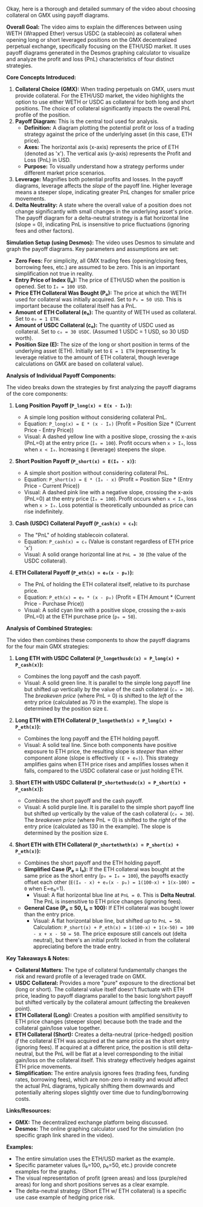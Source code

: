 Okay, here is a thorough and detailed summary of the video about choosing collateral on GMX using payoff diagrams.

**Overall Goal:**
The video aims to explain the differences between using WETH (Wrapped Ether) versus USDC (a stablecoin) as collateral when opening long or short leveraged positions on the GMX decentralized perpetual exchange, specifically focusing on the ETH/USD market. It uses payoff diagrams generated in the Desmos graphing calculator to visualize and analyze the profit and loss (PnL) characteristics of four distinct strategies.

**Core Concepts Introduced:**

1.  **Collateral Choice (GMX):** When trading perpetuals on GMX, users must provide collateral. For the ETH/USD market, the video highlights the option to use either WETH or USDC as collateral for both long and short positions. The choice of collateral significantly impacts the overall PnL profile of the position.
2.  **Payoff Diagram:** This is the central tool used for analysis.
    *   **Definition:** A diagram plotting the potential profit or loss of a trading strategy against the price of the underlying asset (in this case, ETH price).
    *   **Axes:** The horizontal axis (x-axis) represents the price of ETH (denoted as 'x'). The vertical axis (y-axis) represents the Profit and Loss (PnL) in USD.
    *   **Purpose:** To visually understand how a strategy performs under different market price scenarios.
3.  **Leverage:** Magnifies both potential profits and losses. In the payoff diagrams, leverage affects the *slope* of the payoff line. Higher leverage means a steeper slope, indicating greater PnL changes for smaller price movements.
4.  **Delta Neutrality:** A state where the overall value of a position does not change significantly with small changes in the underlying asset's price. The payoff diagram for a delta-neutral strategy is a flat horizontal line (slope = 0), indicating PnL is insensitive to price fluctuations (ignoring fees and other factors).

**Simulation Setup (using Desmos):**
The video uses Desmos to simulate and graph the payoff diagrams. Key parameters and assumptions are set:

*   **Zero Fees:** For simplicity, all GMX trading fees (opening/closing fees, borrowing fees, etc.) are assumed to be zero. This is an important simplification not true in reality.
*   **Entry Price of Index (I₀):** The price of ETH/USD when the position is opened. Set to `I₀ = 100 USD`.
*   **Price ETH Collateral Was Bought (P₀):** The price at which the WETH used for collateral was initially acquired. Set to `P₀ = 50 USD`. This is important because the collateral itself has a PnL.
*   **Amount of ETH Collateral (e₀):** The quantity of WETH used as collateral. Set to `e₀ = 1 ETH`.
*   **Amount of USDC Collateral (c₀):** The quantity of USDC used as collateral. Set to `c₀ = 30 USDC`. (Assumed 1 USDC = 1 USD, so 30 USD worth).
*   **Position Size (E):** The size of the long or short position in terms of the underlying asset (ETH). Initially set to `E = 1 ETH` (representing 1x leverage relative to the amount of ETH collateral, though leverage calculations on GMX are based on collateral value).

**Analysis of Individual Payoff Components:**

The video breaks down the strategies by first analyzing the payoff diagrams of the core components:

1.  **Long Position Payoff (`P_long(x) = E(x - I₀)`):**
    *   A simple long position without considering collateral PnL.
    *   Equation: `P_long(x) = E * (x - I₀)` (Profit = Position Size * (Current Price - Entry Price))
    *   Visual: A dashed yellow line with a positive slope, crossing the x-axis (PnL=0) at the entry price (`I₀ = 100`). Profit occurs when `x > I₀`, loss when `x < I₀`. Increasing `E` (leverage) steepens the slope.

2.  **Short Position Payoff (`P_short(x) = E(I₀ - x)`):**
    *   A simple short position without considering collateral PnL.
    *   Equation: `P_short(x) = E * (I₀ - x)` (Profit = Position Size * (Entry Price - Current Price))
    *   Visual: A dashed pink line with a negative slope, crossing the x-axis (PnL=0) at the entry price (`I₀ = 100`). Profit occurs when `x < I₀`, loss when `x > I₀`. Loss potential is theoretically unbounded as price can rise indefinitely.

3.  **Cash (USDC) Collateral Payoff (`P_cash(x) = c₀`):**
    *   The "PnL" of holding stablecoin collateral.
    *   Equation: `P_cash(x) = c₀` (Value is constant regardless of ETH price 'x')
    *   Visual: A solid orange horizontal line at `PnL = 30` (the value of the USDC collateral).

4.  **ETH Collateral Payoff (`P_eth(x) = e₀(x - p₀)`):**
    *   The PnL of holding the ETH collateral itself, relative to its purchase price.
    *   Equation: `P_eth(x) = e₀ * (x - p₀)` (Profit = ETH Amount * (Current Price - Purchase Price))
    *   Visual: A solid cyan line with a positive slope, crossing the x-axis (PnL=0) at the ETH purchase price (`p₀ = 50`).

**Analysis of Combined Strategies:**

The video then combines these components to show the payoff diagrams for the four main GMX strategies:

1.  **Long ETH with USDC Collateral (`P_longethusdc(x) = P_long(x) + P_cash(x)`):**
    *   Combines the long payoff and the cash payoff.
    *   Visual: A solid green line. It is parallel to the simple long payoff line but shifted *up* vertically by the value of the cash collateral (`c₀ = 30`). The *breakeven price* (where PnL = 0) is shifted to the *left* of the entry price (calculated as 70 in the example). The slope is determined by the position size `E`.

2.  **Long ETH with ETH Collateral (`P_longetheth(x) = P_long(x) + P_eth(x)`):**
    *   Combines the long payoff and the ETH holding payoff.
    *   Visual: A solid teal line. Since both components have positive exposure to ETH price, the resulting slope is *steeper* than either component alone (slope is effectively `(E + e₀)`). This strategy amplifies gains when ETH price rises and amplifies losses when it falls, compared to the USDC collateral case or just holding ETH.

3.  **Short ETH with USDC Collateral (`P_shortethusdc(x) = P_short(x) + P_cash(x)`):**
    *   Combines the short payoff and the cash payoff.
    *   Visual: A solid purple line. It is parallel to the simple short payoff line but shifted *up* vertically by the value of the cash collateral (`c₀ = 30`). The *breakeven price* (where PnL = 0) is shifted to the *right* of the entry price (calculated as 130 in the example). The slope is determined by the position size `E`.

4.  **Short ETH with ETH Collateral (`P_shortetheth(x) = P_short(x) + P_eth(x)`):**
    *   Combines the short payoff and the ETH holding payoff.
    *   **Simplified Case (P₀ = I₀):** If the ETH collateral was bought at the same price as the short entry (`p₀ = I₀ = 100`), the payoffs exactly offset each other (`E(I₀ - x) + e₀(x - p₀) = 1(100-x) + 1(x-100) = 0` when E=e₀=1).
        *   Visual: A flat horizontal blue line at `PnL = 0`. This is **Delta Neutral**. The PnL is insensitive to ETH price changes (ignoring fees).
    *   **General Case (P₀ = 50, I₀ = 100):** If ETH collateral was bought lower than the entry price.
        *   Visual: A flat horizontal blue line, but shifted *up* to `PnL = 50`. Calculation: `P_short(x) + P_eth(x) = 1(100-x) + 1(x-50) = 100 - x + x - 50 = 50`. The price exposure still cancels out (delta neutral), but there's an initial profit locked in from the collateral appreciating before the trade entry.

**Key Takeaways & Notes:**

*   **Collateral Matters:** The type of collateral fundamentally changes the risk and reward profile of a leveraged trade on GMX.
*   **USDC Collateral:** Provides a more "pure" exposure to the directional bet (long or short). The collateral value itself doesn't fluctuate with ETH price, leading to payoff diagrams parallel to the basic long/short payoff but shifted vertically by the collateral amount (affecting the breakeven point).
*   **ETH Collateral (Long):** Creates a position with amplified sensitivity to ETH price changes (steeper slope) because both the trade and the collateral gain/lose value together.
*   **ETH Collateral (Short):** Creates a delta-neutral (price-hedged) position *if* the collateral ETH was acquired at the same price as the short entry (ignoring fees). If acquired at a different price, the position is still delta-neutral, but the PnL will be flat at a level corresponding to the initial gain/loss on the collateral itself. This strategy effectively hedges against ETH price movements.
*   **Simplification:** The entire analysis ignores fees (trading fees, funding rates, borrowing fees), which are non-zero in reality and would affect the actual PnL diagrams, typically shifting them downwards and potentially altering slopes slightly over time due to funding/borrowing costs.

**Links/Resources:**

*   **GMX:** The decentralized exchange platform being discussed.
*   **Desmos:** The online graphing calculator used for the simulation (no specific graph link shared in the video).

**Examples:**

*   The entire simulation uses the ETH/USD market as the example.
*   Specific parameter values (I₀=100, p₀=50, etc.) provide concrete examples for the graphs.
*   The visual representation of profit (green areas) and loss (purple/red areas) for long and short positions serves as a clear example.
*   The delta-neutral strategy (Short ETH w/ ETH collateral) is a specific use case example of hedging price risk.